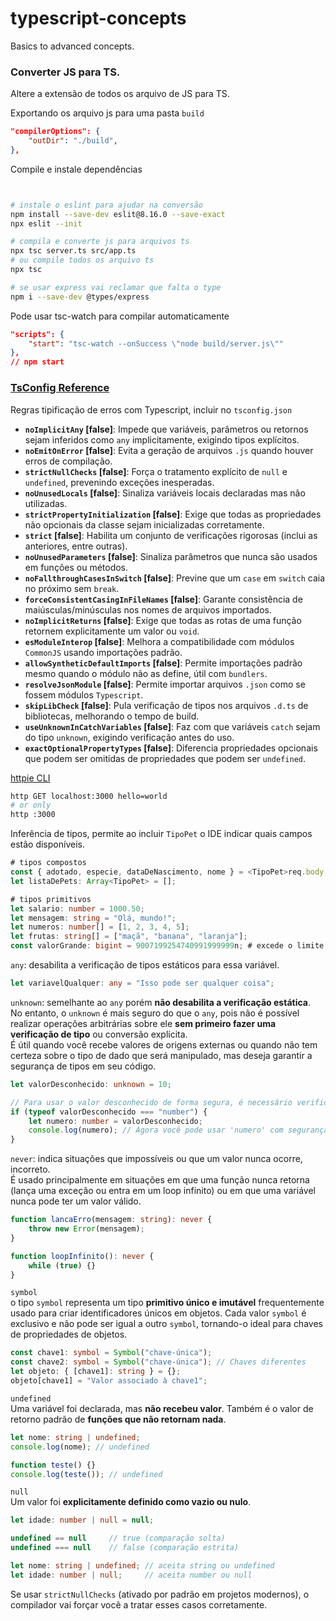 # typescript-concepts
Basics to advanced concepts.


### Converter JS para TS.

Altere a extensão de todos os arquivo de JS para TS.

Exportando os arquivo js para uma pasta `build`

```json
"compilerOptions": {
	"outDir": "./build",
},
```

Compile e instale dependências
```bash


# instale o eslint para ajudar na conversão
npm install --save-dev eslit@8.16.0 --save-exact
npx eslit --init

# compila e converte js para arquivos ts
npx tsc server.ts src/app.ts
# ou compile todos os arquivo ts
npx tsc

# se usar express vai reclamar que falta o type
npm i --save-dev @types/express
```

Pode usar tsc-watch para compilar automaticamente
```json
"scripts": {
	"start": "tsc-watch --onSuccess \"node build/server.js\""
},
// npm start
```

### [TsConfig Reference](https://www.typescriptlang.org/tsconfig/)
Regras tipificação de erros com Typescript, incluir no `tsconfig.json`
- **`noImplicitAny` [false]**: Impede que variáveis, parâmetros ou retornos sejam inferidos como `any` implicitamente, exigindo tipos explícitos.    
- **`noEmitOnError` [false]**: Evita a geração de arquivos `.js` quando houver erros de compilação.    
- **`strictNullChecks` [false]**: Força o tratamento explícito de `null` e `undefined`, prevenindo exceções inesperadas.    
- **`noUnusedLocals` [false]**: Sinaliza variáveis locais declaradas mas não utilizadas.    
- **`strictPropertyInitialization` [false]**: Exige que todas as propriedades não opcionais da classe sejam inicializadas corretamente.    
- **`strict` [false]**: Habilita um conjunto de verificações rigorosas (inclui as anteriores, entre outras).
- **`noUnusedParameters` [false]**: Sinaliza parâmetros que nunca são usados em funções ou métodos.    
- **`noFallthroughCasesInSwitch` [false]**: Previne que um `case` em `switch` caia no próximo sem `break`.    
- **`forceConsistentCasingInFileNames` [false]**: Garante consistência de maiúsculas/minúsculas nos nomes de arquivos importados.    
- **`noImplicitReturns` [false]**: Exige que todas as rotas de uma função retornem explicitamente um valor ou `void`.    
- **`esModuleInterop` [false]**: Melhora a compatibilidade com módulos `CommonJS` usando importações padrão.    
- **`allowSyntheticDefaultImports` [false]**: Permite importações padrão mesmo quando o módulo não as define, útil com `bundlers`.    
- **`resolveJsonModule` [false]**: Permite importar arquivos `.json` como se fossem módulos `Typescript`.    
- **`skipLibCheck` [false]**: Pula verificação de tipos nos arquivos `.d.ts` de bibliotecas, melhorando o tempo de build.    
- **`useUnknownInCatchVariables` [false]**: Faz com que variáveis `catch` sejam do tipo `unknown`, exigindo verificação antes do uso.    
- **`exactOptionalPropertyTypes` [false]**: Diferencia propriedades opcionais que podem ser omitidas de propriedades que podem ser `undefined`.

[httpie CLI](https://httpie.io/docs/cli/url-shortcuts-for-localhost)
```bash
http GET localhost:3000 hello=world
# or only
http :3000
```

Inferência de tipos, permite ao incluir `TipoPet` o IDE indicar quais campos estão disponíveis.
```ts
# tipos compostos
const { adotado, especie, dataDeNascimento, nome } = <TipoPet>req.body;
let listaDePets: Array<TipoPet> = [];

# tipos primitivos
let salario: number = 1000.50;
let mensagem: string = "Olá, mundo!";
let numeros: number[] = [1, 2, 3, 4, 5];
let frutas: string[] = ["maçã", "banana", "laranja"];
const valorGrande: bigint = 9007199254740991999999n; # excede o limite de number
```

`any`: desabilita a verificação de tipos estáticos para essa variável.
```typescript
let variavelQualquer: any = "Isso pode ser qualquer coisa";
```

`unknown`: semelhante ao `any` porém **não desabilita a verificação estática**.\
No entanto, o `unknown` é mais seguro do que o `any`, pois não é possível realizar operações arbitrárias sobre ele **sem primeiro fazer uma verificação de tipo** ou conversão explícita.\
É útil quando você recebe valores de origens externas ou quando não tem certeza sobre o tipo de dado que será manipulado, mas deseja garantir a segurança de tipos em seu código.
```typescript
let valorDesconhecido: unknown = 10;

// Para usar o valor desconhecido de forma segura, é necessário verificar e converter o tipo.
if (typeof valorDesconhecido === "number") {
    let numero: number = valorDesconhecido;
    console.log(numero); // Agora você pode usar 'numero' com segurança
}
```

`never`: indica situações que impossíveis ou que um valor nunca ocorre, incorreto.\
É usado principalmente em situações em que uma função nunca retorna (lança uma exceção ou entra em um loop infinito) ou em que uma variável nunca pode ter um valor válido.
```typescript
function lancaErro(mensagem: string): never {
    throw new Error(mensagem);
}

function loopInfinito(): never {
    while (true) {}
}
```

`symbol`\
o tipo `symbol` representa um tipo **primitivo único e imutável** frequentemente usado para criar identificadores únicos em objetos. Cada valor `symbol` é exclusivo e não pode ser igual a outro `symbol`, tornando-o ideal para chaves de propriedades de objetos.
```typescript
const chave1: symbol = Symbol("chave-única");
const chave2: symbol = Symbol("chave-única"); // Chaves diferentes
let objeto: { [chave1]: string } = {};
objeto[chave1] = "Valor associado à chave1";
```

`undefined`\
Uma variável foi declarada, mas **não recebeu valor**. Também é o valor de retorno padrão de **funções que não retornam nada**.
```typescript
let nome: string | undefined;
console.log(nome); // undefined

function teste() {}
console.log(teste()); // undefined
```

`null`\
Um valor foi **explicitamente definido como vazio ou nulo**.
```typescript
let idade: number | null = null;
```

```ts
undefined == null     // true (comparação solta)
undefined === null    // false (comparação estrita)

let nome: string | undefined; // aceita string ou undefined
let idade: number | null;     // aceita number ou null
```
Se usar `strictNullChecks` (ativado por padrão em projetos modernos), o compilador vai forçar você a tratar esses casos corretamente.
